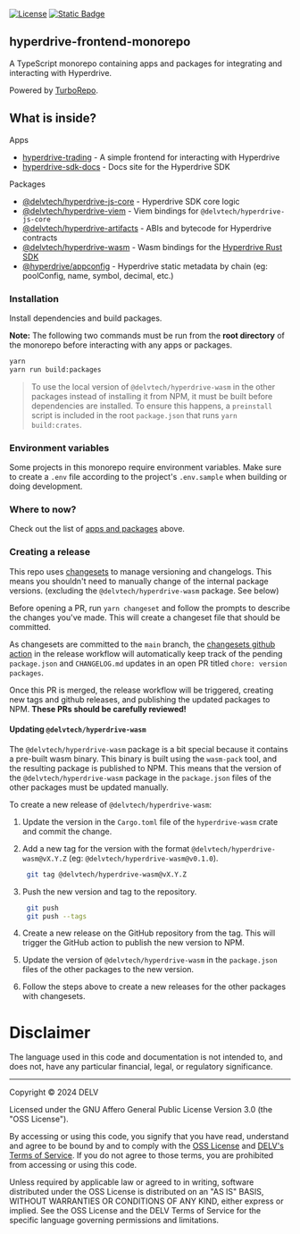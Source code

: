 [![License](https://img.shields.io/badge/License-AGPL%203.0-blue.svg)](https://github.com/delvtech/hyperdrive-frontend/blob/master/LICENSE)
[![Static Badge](https://img.shields.io/badge/DELV-Terms%20Of%20Service-orange)](https://elementfi.s3.us-east-2.amazonaws.com/element-finance-terms-of-service.pdf)

## hyperdrive-frontend-monorepo

A TypeScript monorepo containing apps and packages for integrating and
interacting with Hyperdrive.

Powered by [TurboRepo](https://turbo.build).

## What is inside?

Apps

- [hyperdrive-trading](apps/hyperdrive-trading/) - A simple frontend for interacting with Hyperdrive
- [hyperdrive-sdk-docs](apps/hyperdrive-sdk-docs/) - Docs site for the Hyperdrive SDK

Packages

- [@delvtech/hyperdrive-js-core](packages/hyperdrive-js-core/) - Hyperdrive SDK core logic
- [@delvtech/hyperdrive-viem](packages/hyperdrive-viem/) - Viem bindings for `@delvtech/hyperdrive-js-core`
- [@delvtech/hyperdrive-artifacts](packages/hyperdrive-artifacts/) - ABIs and bytecode for Hyperdrive contracts
- [@delvtech/hyperdrive-wasm](packages/hyperdrive-artifacts/) - Wasm bindings for the [Hyperdrive Rust SDK](https://github.com/delvtech/hyperdrive-rs)
- [@hyperdrive/appconfig](packages/hyperdrive-appconfig/) - Hyperdrive static metadata by chain (eg: poolConfig, name, symbol, decimal, etc.)

### Installation

Install dependencies and build packages.

**Note:** The following two commands must be run from the **root directory** of the
monorepo before interacting with any apps or packages.

```bash
yarn
yarn run build:packages
```

> To use the local version of `@delvtech/hyperdrive-wasm` in the other packages instead of installing it from NPM, it must be built before dependencies are installed. To ensure this happens, a `preinstall` script is included in the root `package.json` that runs `yarn build:crates`.

### Environment variables

Some projects in this monorepo require environment variables. Make sure to
create a `.env` file according to the project's `.env.sample` when building or
doing development.

### Where to now?

Check out the list of [apps and packages](#what-is-inside) above.

### Creating a release

This repo uses [changesets](https://github.com/changesets/changesets) to manage
versioning and changelogs. This means you shouldn't need to manually change of
the internal package versions. (excluding the `@delvtech/hyperdrive-wasm` package. See below)

Before opening a PR, run `yarn changeset` and follow the prompts to describe the
changes you've made. This will create a changeset file that should be committed.

As changesets are committed to the `main` branch, the [changesets github
action](https://github.com/changesets/action) in the release workflow will
automatically keep track of the pending `package.json` and `CHANGELOG.md`
updates in an open PR titled `chore: version packages`.

Once this PR is merged, the release workflow will be triggered, creating new
tags and github releases, and publishing the updated packages to NPM. **These
PRs should be carefully reviewed!**

#### Updating `@delvtech/hyperdrive-wasm`

The `@delvtech/hyperdrive-wasm` package is a bit special because it contains a
pre-built wasm binary. This binary is built using the `wasm-pack` tool, and the
resulting package is published to NPM. This means that the version of the
`@delvtech/hyperdrive-wasm` package in the `package.json` files of the other
packages must be updated manually.

To create a new release of `@delvtech/hyperdrive-wasm`:

1. Update the version in the `Cargo.toml` file of the `hyperdrive-wasm` crate and commit the change.
   
2. Add a new tag for the version with the format `@delvtech/hyperdrive-wasm@vX.Y.Z` (eg: `@delvtech/hyperdrive-wasm@v0.1.0`).
   ```sh
    git tag @delvtech/hyperdrive-wasm@vX.Y.Z
    ```

3. Push the new version and tag to the repository.
   ```sh
    git push
    git push --tags
    ```

4. Create a new release on the GitHub repository from the tag. This will trigger the GitHub action to publish the new version to NPM.
   
5. Update the version of `@delvtech/hyperdrive-wasm` in the `package.json` files of the other packages to the new version.
   
6. Follow the steps above to create a new releases for the other packages with changesets.

# Disclaimer

The language used in this code and documentation is not intended to, and does not, have any particular financial, legal, or regulatory significance.

---

Copyright © 2024  DELV

Licensed under the GNU Affero General Public License Version 3.0 (the "OSS License").

By accessing or using this code, you signify that you have read, understand and agree to be bound by and to comply with the [OSS License](https://www.gnu.org/licenses/gpl-3.0.html) and [DELV's Terms of Service](https://elementfi.s3.us-east-2.amazonaws.com/element-finance-terms-of-service.pdf). If you do not agree to those terms, you are prohibited from accessing or using this code.

Unless required by applicable law or agreed to in writing, software distributed under the OSS License is distributed on an "AS IS" BASIS, WITHOUT WARRANTIES OR CONDITIONS OF ANY KIND, either express or implied. See the OSS License and the DELV Terms of Service for the specific language governing permissions and limitations.
